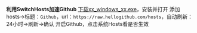 **利用SwitchHosts加速Github**
[下载xx_windows_xx.exe](https://github.com/oldj/SwitchHosts/releases)，安装并打开
添加hosts->标题：`Github`，url：`https://raw.hellogithub.com/hosts`，自动刷新：24小时->刷新->确认
开启Github，点击系统Hosts看是否生效